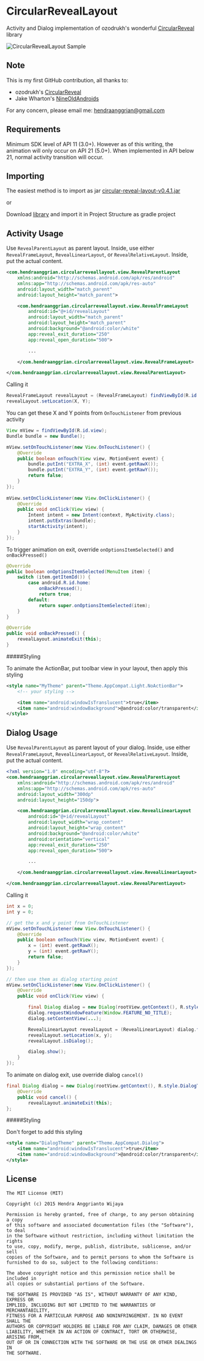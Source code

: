 
CircularRevealLayout
====================

Activity and Dialog implementation of ozodrukh's wonderful <a href="https://github.com/ozodrukh/CircularReveal">CircularReveal<a/> library

![CircularRevealLayout Sample](https://raw.github.com/hendraanggrian/CircularRevealLayout/master/CircularRevealLayout.gif)

Note
----

This is my first GitHub contribution, all thanks to:
- ozodrukh's <a href="https://github.com/ozodrukh/CircularReveal">CircularReveal<a/>
- Jake Wharton's <a href="https://github.com/JakeWharton/NineOldAndroids">NineOldAndroids<a/>

For any concern, please email me: hendraanggrian@gmail.com

Requirements
------------

Minimum SDK level of API 11 (3.0+). However as of this writing, the animation will only occur on API 21 (5.0+). When implemented in API below 21, normal activity transition will occur.

Importing
---------

The easiest method is to import as jar <a href="https://github.com/HendraAnggrian/CircularRevealLayout/blob/master/circularreveallayout/release/circular-reveal-layout-v0.4.1.jar?raw=true">circular-reveal-layout-v0.4.1.jar<a/>

or

Download <a href="https://github.com/HendraAnggrian/CircularRevealLayout/tree/master/circularreveallayout">library<a/> and import it in Project Structure as gradle project

Activity Usage
--------------

Use `RevealParentLayout` as parent layout.
Inside, use either `RevealFrameLayout`, `RevealLinearLayout`, or `RevealRelativeLayout`.
Inside, put the actual content.

```xml
<com.hendraanggrian.circularreveallayout.view.RevealParentLayout
    xmlns:android="http://schemas.android.com/apk/res/android"
    xmlns:app="http://schemas.android.com/apk/res-auto"
    android:layout_width="match_parent"
    android:layout_height="match_parent">

    <com.hendraanggrian.circularreveallayout.view.RevealFrameLayout
        android:id="@+id/revealLayout"
        android:layout_width="match_parent"
        android:layout_height="match_parent"
        android:background="@android:color/white"
        app:reveal_exit_duration="250"
        app:reveal_open_duration="500">

        ...

    </com.hendraanggrian.circularreveallayout.view.RevealFrameLayout>

</com.hendraanggrian.circularreveallayout.view.RevealParentLayout>
```

Calling it

```java
RevealFrameLayout revealLayout = (RevealFrameLayout) findViewById(R.id.revealLayout);
revealLayout.setLocation(X, Y);
```

You can get these X and Y points from `OnTouchListener` from previous activity

```java
View mView = findViewById(R.id.view);
Bundle bundle = new Bundle();

mView.setOnTouchListener(new View.OnTouchListener() {
    @Override
    public boolean onTouch(View view, MotionEvent event) {
        bundle.putInt("EXTRA_X", (int) event.getRawX());
        bundle.putInt("EXTRA_Y", (int) event.getRawY());
        return false;
    }
});
        
mView.setOnClickListener(new View.OnClickListener() {
    @Override
    public void onClick(View view) {
        Intent intent = new Intent(context, MyActivity.class);
        intent.putExtras(bundle);
        startActivity(intent);
    }
});
```

To trigger animation on exit, override `onOptionsItemSelected()` and `onBackPressed()`

```java
@Override
public boolean onOptionsItemSelected(MenuItem item) {
    switch (item.getItemId()) {
        case android.R.id.home:
            onBackPressed();
            return true;
        default:
            return super.onOptionsItemSelected(item);
    }
}

@Override
public void onBackPressed() {
    revealLayout.animateExit(this);
}
```

#####Styling

To animate the ActionBar, put toolbar view in your layout, then apply this styling

```xml
<style name="MyTheme" parent="Theme.AppCompat.Light.NoActionBar">
    <!-- your styling -->

    <item name="android:windowIsTranslucent">true</item>
    <item name="android:windowBackground">@android:color/transparent</item>
</style>
```

Dialog Usage
--------------------------

Use `RevealParentLayout` as parent layout of your dialog.
Inside, use either `RevealFrameLayout`, `RevealLinearLayout`, or `RevealRelativeLayout`.
Inside, put the actual content.

```xml
<?xml version="1.0" encoding="utf-8"?>
<com.hendraanggrian.circularreveallayout.view.RevealParentLayout
    xmlns:android="http://schemas.android.com/apk/res/android"
    xmlns:app="http://schemas.android.com/apk/res-auto"
    android:layout_width="300dp"
    android:layout_height="150dp">

    <com.hendraanggrian.circularreveallayout.view.RevealLinearLayout
        android:id="@+id/revealLayout"
        android:layout_width="wrap_content"
        android:layout_height="wrap_content"
        android:background="@android:color/white"
        android:orientation="vertical"
        app:reveal_exit_duration="250"
        app:reveal_open_duration="500">

        ...

    </com.hendraanggrian.circularreveallayout.view.RevealLinearLayout>

</com.hendraanggrian.circularreveallayout.view.RevealParentLayout>
```

Calling it

```java
int x = 0;
int y = 0;

// get the x and y point from OnTouchListener
mView.setOnTouchListener(new View.OnTouchListener() {
    @Override
    public boolean onTouch(View view, MotionEvent event) {
        x = (int) event.getRawX();
        y = (int) event.getRawY();
        return false;
    }
});

// then use them as dialog starting point
mView.setOnClickListener(new View.OnClickListener() {
    @Override
    public void onClick(View view) {

        final Dialog dialog = new Dialog(rootView.getContext(), R.style.DialogTheme);
        dialog.requestWindowFeature(Window.FEATURE_NO_TITLE);
        dialog.setContentView(...);

        RevealLinearLayout revealLayout = (RevealLinearLayout) dialog.findViewById(R.id.revealLayout);
        revealLayout.setLocation(x, y);
        revealLayout.isDialog();

        dialog.show();
    }
});
```

To animate on dialog exit, use override dialog `cancel()`

```java
final Dialog dialog = new Dialog(rootView.getContext(), R.style.DialogTheme) {
    @Override
    public void cancel() {
        revealLayout.animateExit(this);
};
```

#####Styling

Don't forget to add this styling

```xml
<style name="DialogTheme" parent="Theme.AppCompat.Dialog">
    <item name="android:windowIsTranslucent">true</item>
    <item name="android:windowBackground">@android:color/transparent</item>
</style>
```

License
--------

    The MIT License (MIT)

    Copyright (c) 2015 Hendra Anggrianto Wijaya
    
    Permission is hereby granted, free of charge, to any person obtaining a copy
    of this software and associated documentation files (the "Software"), to deal
    in the Software without restriction, including without limitation the rights
    to use, copy, modify, merge, publish, distribute, sublicense, and/or sell
    copies of the Software, and to permit persons to whom the Software is
    furnished to do so, subject to the following conditions:
    
    The above copyright notice and this permission notice shall be included in
    all copies or substantial portions of the Software.
    
    THE SOFTWARE IS PROVIDED "AS IS", WITHOUT WARRANTY OF ANY KIND, EXPRESS OR
    IMPLIED, INCLUDING BUT NOT LIMITED TO THE WARRANTIES OF MERCHANTABILITY,
    FITNESS FOR A PARTICULAR PURPOSE AND NONINFRINGEMENT. IN NO EVENT SHALL THE
    AUTHORS OR COPYRIGHT HOLDERS BE LIABLE FOR ANY CLAIM, DAMAGES OR OTHER
    LIABILITY, WHETHER IN AN ACTION OF CONTRACT, TORT OR OTHERWISE, ARISING FROM,
    OUT OF OR IN CONNECTION WITH THE SOFTWARE OR THE USE OR OTHER DEALINGS IN
    THE SOFTWARE.
